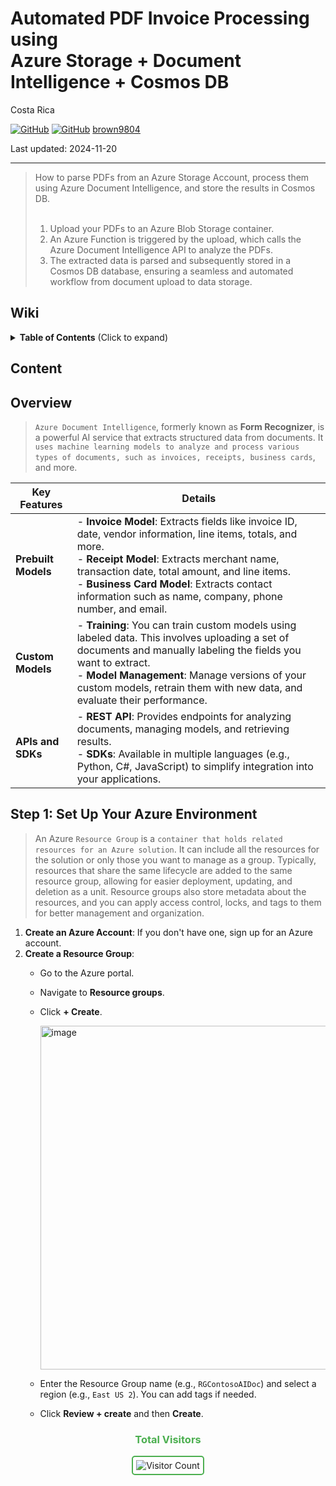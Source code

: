 # Automated PDF Invoice Processing using <br/> Azure Storage + Document Intelligence + Cosmos DB

Costa Rica

[![GitHub](https://badgen.net/badge/icon/github?icon=github&label)](https://github.com)
[![GitHub](https://img.shields.io/badge/--181717?logo=github&logoColor=ffffff)](https://github.com/)
[brown9804](https://github.com/brown9804)

Last updated: 2024-11-20

----------

> How to parse PDFs from an Azure Storage Account, process them using Azure Document Intelligence, and store the results in Cosmos DB. <br/> <br/>
> 1. Upload your PDFs to an Azure Blob Storage container. <br/>
> 2. An Azure Function is triggered by the upload, which calls the Azure Document Intelligence API to analyze the PDFs.  <br/>
> 3. The extracted data is parsed and subsequently stored in a Cosmos DB database, ensuring a seamless and automated workflow from document upload to data storage. 

## Wiki 

<details>
<summary><b>Table of Contents</b> (Click to expand)</summary>

- [Azure Cosmos DB - Database for the AI Era](https://learn.microsoft.com/en-us/azure/cosmos-db/introduction)

</details>

## Content 



## Overview 

> `Azure Document Intelligence`, formerly known as **Form Recognizer**, is a powerful AI service that extracts structured data from documents. It `uses machine learning models to analyze and process various types of documents, such as invoices, receipts, business cards`, and more.

| Key Features | Details |
| --- | --- |
| **Prebuilt Models** | - **Invoice Model**: Extracts fields like invoice ID, date, vendor information, line items, totals, and more.<br/>- **Receipt Model**: Extracts merchant name, transaction date, total amount, and line items.<br/>- **Business Card Model**: Extracts contact information such as name, company, phone number, and email. |
| **Custom Models** | - **Training**: You can train custom models using labeled data. This involves uploading a set of documents and manually labeling the fields you want to extract.<br/>- **Model Management**: Manage versions of your custom models, retrain them with new data, and evaluate their performance. |
| **APIs and SDKs** | - **REST API**: Provides endpoints for analyzing documents, managing models, and retrieving results.<br/>- **SDKs**: Available in multiple languages (e.g., Python, C#, JavaScript) to simplify integration into your applications. |

## Step 1: Set Up Your Azure Environment

> An Azure `Resource Group` is a `container that holds related resources for an Azure solution`.
> It can include all the resources for the solution or only those you want to manage as a group.
> Typically, resources that share the same lifecycle are added to the same resource group, allowing for easier deployment, updating, and deletion as a unit.
> Resource groups also store metadata about the resources, and you can apply access control, locks, and tags to them for better management and organization.

1. **Create an Azure Account**: If you don't have one, sign up for an Azure account.
2. **Create a Resource Group**:
   - Go to the Azure portal.
   - Navigate to **Resource groups**.
   - Click **+ Create**.

       <img width="550" alt="image" src="https://github.com/user-attachments/assets/56d1e99f-0a22-4492-bd6f-d4e3a76aedd8">

   - Enter the Resource Group name (e.g., `RGContosoAIDoc`) and select a region (e.g., `East US 2`). You can add tags if needed.
   - Click **Review + create** and then **Create**.


<div align="center">
  <h3 style="color: #4CAF50;">Total Visitors</h3>
  <img src="https://profile-counter.glitch.me/brown9804/count.svg" alt="Visitor Count" style="border: 2px solid #4CAF50; border-radius: 5px; padding: 5px;"/>
</div>
